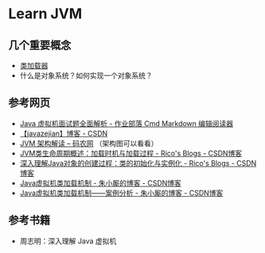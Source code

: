 # Learn JVM

## 几个重要概念

- [类加载器](./类加载器.md)
- 什么是对象系统？如何实现一个对象系统？

## 参考网页

- [Java 虚拟机面试题全面解析 - 作业部落 Cmd Markdown 编辑阅读器](https://www.zybuluo.com/Yano/note/321063)
- [【javazejian】博客 - CSDN](https://me.csdn.net/javazejian)
- [JVM 架构解读 – 码农网](http://www.codeceo.com/article/jvm-architecture-explained.html) （架构图可以看看）
- [JVM类生命周期概述：加载时机与加载过程 - Rico's Blogs - CSDN博客](https://blog.csdn.net/justloveyou_/article/details/72466105)
- [深入理解Java对象的创建过程：类的初始化与实例化 - Rico's Blogs - CSDN博客](https://blog.csdn.net/justloveyou_/article/details/72466416)
- [Java虚拟机类加载机制 - 朱小厮的博客 - CSDN博客](https://blog.csdn.net/u013256816/article/details/50829596)
- [Java虚拟机类加载机制——案例分析 - 朱小厮的博客 - CSDN博客](https://blog.csdn.net/u013256816/article/details/50837863)

## 参考书籍

- 周志明：深入理解 Java 虚拟机